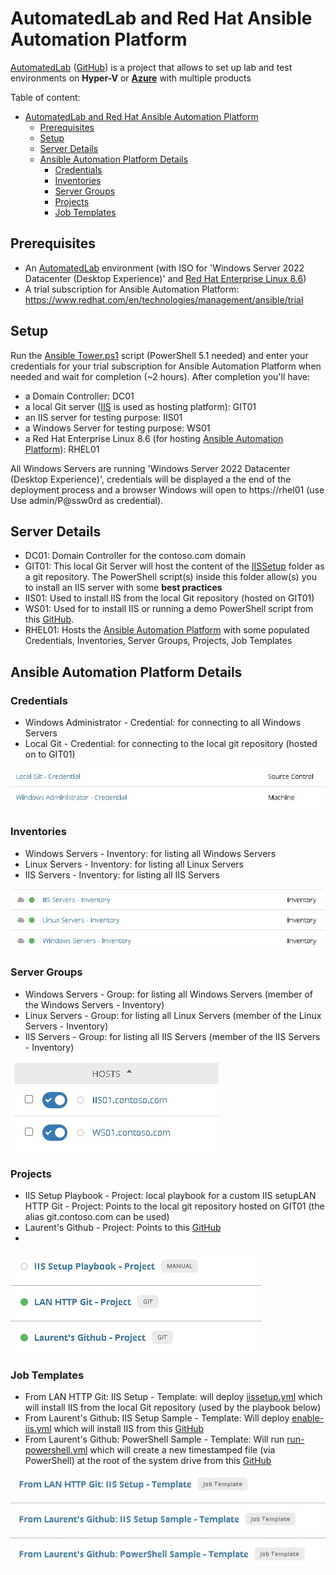 # AutomatedLab and Red Hat Ansible Automation Platform
[AutomatedLab](https://automatedlab.org) ([GitHub](https://github.com/AutomatedLab/AutomatedLab)) is a project that allows to set up lab and test environments on **Hyper-V** or **[Azure](https://portal.azure.com/)** with multiple products


Table of content:
- [AutomatedLab and Red Hat Ansible Automation Platform](#automatedlab-and-red-hat-ansible-automation-platform)
  - [Prerequisites](#prerequisites)
  - [Setup](#setup)
  - [Server Details](#server-details)
  - [Ansible Automation Platform Details](#ansible-automation-platform-details)
    - [Credentials](#credentials)
    - [Inventories](#inventories)
    - [Server Groups](#server-groups)
    - [Projects](#projects)
    - [Job Templates](#job-templates)

## Prerequisites 

  * An [AutomatedLab](https://automatedlab.org) environment (with ISO for 'Windows Server 2022 Datacenter (Desktop Experience)' and  [Red Hat Enterprise Linux 8.6](https://access.redhat.com/downloads/content/479/ver=/rhel---8/8.6/x86_64/product-software))
  * A trial subscription for Ansible Automation Platform: https://www.redhat.com/en/technologies/management/ansible/trial

## Setup

Run the [Ansible Tower.ps1](./AutomatedLab/AutomatedLab%20-%20Ansible%20Tower.ps1) script (PowerShell 5.1 needed) and enter your credentials for your  trial subscription for Ansible Automation Platform when needed and wait for completion (~2 hours).
After completion you'll have:
* a Domain Controller: DC01
* a local Git server ([IIS](https://www.iis.net) is used as hosting platform): GIT01
* an IIS server for testing purpose: IIS01
* a Windows Server for testing purpose: WS01
* a Red Hat Enterprise Linux 8.6 (for hosting [Ansible Automation Platform](https://www.redhat.com/en/technologies/management/ansible/trial)): RHEL01

All Windows Servers are running 'Windows Server 2022 Datacenter (Desktop Experience)', credentials will be displayed a the end of the deployment process and a browser Windows will open to https://rhel01 (use Use admin/P@ssw0rd as credential).

## Server Details
* DC01: Domain Controller for the contoso.com domain
* GIT01: This local Git Server will host the content of the [IISSetup](./AutomatedLab/IISSetup/) folder as a git repository. The PowerShell script(s) inside this folder allow(s) you to install an IIS server with some **best practices**
* IIS01: Used to install IIS from the local Git repository (hosted on GIT01) 
* WS01: Used for to install IIS or running a demo PowerShell script from this [GitHub](https://github.com/lavanack/laurentvanacker.com).
* RHEL01: Hosts the [Ansible Automation Platform](https://www.redhat.com/en/technologies/management/ansible/trial) with some populated Credentials, Inventories, Server Groups, Projects, Job Templates

## Ansible Automation Platform Details

### Credentials
  * Windows Administrator - Credential: for connecting to all Windows Servers
  * Local Git - Credential: for connecting to the local git repository (hosted on to GIT01) 
  
  ![](docs/credentials.jpg)
### Inventories
  * Windows Servers - Inventory: for listing all Windows Servers
  * Linux Servers - Inventory: for listing all Linux Servers
  * IIS Servers - Inventory: for listing all IIS Servers

  ![](docs/inventories.jpg)
### Server Groups
  * Windows Servers - Group: for listing all Windows Servers (member of the Windows Servers - Inventory)
  * Linux Servers - Group: for listing all Linux Servers (member of the Linux Servers - Inventory)
  * IIS Servers - Group: for listing all IIS Servers (member of the IIS Servers - Inventory)

  ![](docs/windowsservergroup.jpg)
### Projects
  * IIS Setup Playbook - Project: local playbook for a custom IIS setupLAN HTTP Git - Project: Points to the local git repository hosted on GIT01 (the alias git.contoso.com can be used)
  * Laurent's Github - Project: Points to this [GitHub](https://github.com/lavanack/laurentvanacker.com)
* 
  
  ![](docs/projects.jpg)
### Job Templates
  * From LAN HTTP Git: IIS Setup - Template: will deploy [iissetup.yml](./AutomatedLab/iissetup.yml) which will install IIS from the local Git repository (used by the playbook below)
  * From Laurent's Github: IIS Setup Sample - Template: Will deploy [enable-iis.yml](./Samples/Windows/enable-iis.yml) which will install IIS from this [GitHub](https://github.com/lavanack/laurentvanacker.com)
  * From Laurent's Github: PowerShell Sample - Template: Will run [run-powershell.yml](./Samples/Windows/run-powershell.yml) which will create a new timestamped file (via PowerShell) at the root of the system drive  from this [GitHub](https://github.com/lavanack/laurentvanacker.com)
  
  ![](docs/templates.jpg)

